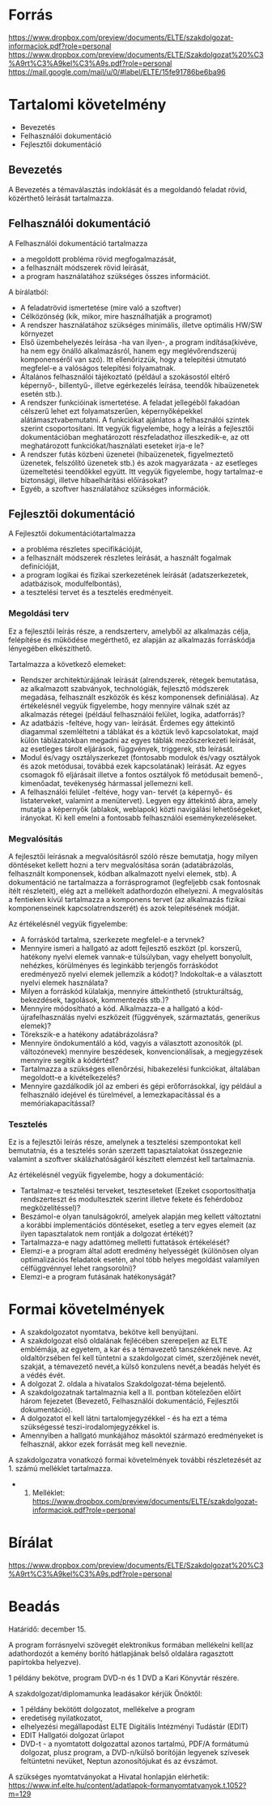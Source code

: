 # Forrás

https://www.dropbox.com/preview/documents/ELTE/szakdolgozat-informaciok.pdf?role=personal
https://www.dropbox.com/preview/documents/ELTE/Szakdolgozat%20%C3%A9rt%C3%A9kel%C3%A9s.pdf?role=personal
https://mail.google.com/mail/u/0/#label/ELTE/15fe91786be6ba96

# Tartalomi követelmény

- Bevezetés
- Felhasználói dokumentáció
- Fejlesztői dokumentáció

## Bevezetés

A Bevezetés a témaválasztás indoklását és a megoldandó feladat rövid, közérthető leírását tartalmazza.

## Felhasználói dokumentáció

A Felhasználói dokumentáció tartalmazza
- a megoldott probléma rövid megfogalmazását,
- a felhasznált módszerek rövid leírását,
- a program használatához szükséges összes információt.

A bírálatból:
- A feladatrövid ismertetése (mire való a szoftver)
- Célközönség (kik, mikor, mire használhatják a programot)
- A rendszer használatához szükséges minimális, illetve optimális HW/SW környezet
- Első üzembehelyezés leírása -ha van ilyen-, a program indítása(kivéve, ha nem egy önálló alkalmazásról, hanem egy meglévőrendszerúj komponenséről van szó). Itt ellenőrizzük, hogy a telepítési útmutató megfelel-e a valóságos telepítési folyamatnak.
- Általános felhasználói tájékoztató (például a szokásostól eltérő képernyő-, billentyű-, illetve egérkezelés leírása, teendők hibaüzenetek esetén stb.).
- A rendszer funkcióinak ismertetése. A feladat jellegéből fakadóan célszerű lehet ezt folyamatszerűen, képernyőképekkel alátámasztvabemutatni. A funkciókat ajánlatos a felhasználói szintek szerint csoportosítani. Itt vegyük figyelembe, hogy a leírás a fejlesztői dokumentációban meghatározott részfeladathoz illeszkedik-e, az ott meghatározott funkciókat/használati eseteket írja-e le?
- A rendszer futás közbeni üzenetei (hibaüzenetek, figyelmeztető üzenetek, felszólító üzenetek stb.) és azok magyarázata - az esetleges üzemeltetési teendőkkel együtt. Itt vegyük figyelembe, hogy tartalmaz-e biztonsági, illetve hibaelhárítási előírásokat?
- Egyéb, a szoftver használatához szükséges információk.

## Fejlesztői dokumentáció

A Fejlesztői dokumentációtartalmazza
- a probléma részletes specifikációját,
- a felhasznált módszerek részletes leírását, a használt fogalmak definícióját,
- a program logikai és fizikai szerkezetének leírását (adatszerkezetek, adatbázisok, modulfelbontás),
- a tesztelési tervet és a tesztelés eredményeit.

### Megoldási terv

Ez a fejlesztői leírás része, a rendszerterv, amelyből az alkalmazás célja, felépítése és működése megérthető, ez alapján az alkalmazás forráskódja lényegében elkészíthető.

Tartalmazza a következő elemeket:
- Rendszer architektúrájának leírását (alrendszerek, rétegek bemutatása, az alkalmazott szabványok, technológiák, fejlesztő módszerek megadása, felhasznált eszközök és kész komponensek definiálása). Az értékelésnél vegyük figyelembe, hogy mennyire válnak szét az alkalmazás rétegei (például felhasználói felület, logika, adatforrás)?
- Az adatbázis -feltéve, hogy van- leírását. Érdemes egy áttekintő diagammal szemléltetni a táblákat és a köztük levő kapcsolatokat, majd külön táblázatokban megadni az egyes táblák mezőszerkezeti leírását, az esetleges tárolt eljárások, függvények, triggerek, stb leírását.
- Modul és/vagy osztályszerkezet (fontosabb modulok és/vagy osztályok és azok metódusai, továbbá ezek kapcsolatának) leírását. Az egyes csomagok fő eljárásait illetve a fontos osztályok fő metódusait bemenő-, kimenőadat, tevékenység hármassal jellemezni kell.
- A felhasználói felület -feltéve, hogy van- tervét (a képernyő- és listaterveket, valamint a menütervet). Legyen egy áttekintő ábra, amely mutatja a képernyők (ablakok, weblapok) közti navigálási lehetőségeket, irányokat. Ki kell emelni a fontosabb felhasználói eseménykezeléseket.

### Megvalósítás

A fejlesztői leírásnak a megvalósításról szóló része bemutatja, hogy milyen döntéseket kellett hozni a terv megvalósítása során (adatábrázolás, felhasznált komponensek, kódban alkalmazott nyelvi elemek, stb). A dokumentáció ne tartalmazza a forrásprogramot (legfeljebb csak fontosnak ítélt részleteit), elég azt a mellékelt adathordozón elhelyezni. A megvalósítás a fentieken kívül tartalmazza a komponens tervet (az alkalmazás fizikai komponenseinek kapcsolatrendszerét) és azok telepítésének módját.

Az értékelésnél vegyük figyelembe:
- A forráskód tartalma, szerkezete megfelel-e a tervnek?
- Mennyire ismeri a hallgató az adott fejlesztő eszközt (pl. korszerű, hatékony nyelvi elemek vannak-e túlsúlyban, vagy ehelyett bonyolult, nehézkes, körülményes és leginkább terjengős forráskódot eredményező nyelvi elemek jellemzik a kódot)? Indokoltak-e a választott nyelvi elemek használata?
- Milyen a forráskód külalakja, mennyire áttekinthető (strukturáltság, bekezdések, tagolások, kommentezés stb.)?
- Mennyire módosítható a kód. Alkalmazza-e a hallgató a kód-újrafelhasználás nyelvi eszközeit (függvények, származtatás, generikus elemek)?
- Törekszik-e a hatékony adatábrázolásra?
- Mennyire öndokumentáló a kód, vagyis a választott azonosítók (pl. változónevek) mennyire beszédesek, konvencionálisak, a megjegyzések mennyire segítik a kódértést?
- Tartalmazza a szükséges ellenőrzési, hibakezelési funkciókat, általában megoldott-e a kivételkezelés?
- Mennyire gazdálkodik jól az emberi és gépi erőforrásokkal, így például a felhasználó idejével és türelmével, a lemezkapacitással és a memóriakapacitással?

### Tesztelés

Ez is a fejlesztői leírás része, amelynek a tesztelési szempontokat kell bemutatnia, és a tesztelés során szerzett tapasztalatokat összegeznie valamint a szoftver skálázhatóságáról készített elemzést kell tartalmaznia.

Az értékelésnél vegyük figyelembe, hogy a dokumentáció:
- Tartalmaz-e tesztelési terveket, teszteseteket (Ezeket csoportosíthatja rendszerteszt és modultesztek szerint illetve fekete és fehérdoboz megközelítéssel)?
- Beszámol-e olyan tanulságokról, amelyek alapján meg kellett változtatni a korábbi implementációs döntéseket, esetleg a terv egyes elemeit (az ilyen tapasztalatok nem rontják a dolgozat értékét)?
- Tartalmazza-e nagy adattömeg melletti futtatások értékelését?
- Elemzi-e a program által adott eredmény helyességét (különösen olyan optimalizációs feladatok esetén, ahol több helyes megoldást valamilyen célfüggvénnyel lehet rangsorolni)?
- Elemzi-e a program futásának hatékonyságát?

# Formai követelmények

- A szakdolgozatot nyomtatva, bekötve kell benyújtani.
- A szakdolgozat első oldalának fejlécében szerepeljen az ELTE emblémája, az egyetem, a kar és a témavezető tanszékének neve. Az oldaltörzsében fel kell tüntetni a szakdolgozat címét, szerzőjének nevét, szakját, a témavezető nevét,a külső konzulens nevét,a beadás helyét és a védés évét.
- A dolgozat 2. oldala a hivatalos Szakdolgozat-téma bejelentő.
- A szakdolgozatnak tartalmaznia kell a II. pontban kötelezően előírt három fejezetet (Bevezető, Felhasználói dokumentáció, Fejlesztői dokumentáció).
- A dolgozatot el kell látni tartalomjegyzékkel - és ha ezt a téma szükségessé teszi-irodalomjegyzékkel is.
- Amennyiben a hallgató munkájához másoktól származó eredményeket is felhasznál, akkor ezek forrását meg kell neveznie.

A szakdolgozatra vonatkozó formai követelmények további részletezését az 1. számú melléklet tartalmazza.
- 1. Melléklet: https://www.dropbox.com/preview/documents/ELTE/szakdolgozat-informaciok.pdf?role=personal

# Bírálat

https://www.dropbox.com/preview/documents/ELTE/Szakdolgozat%20%C3%A9rt%C3%A9kel%C3%A9s.pdf?role=personal

# Beadás

Határidő: december 15.

A program forrásnyelvi szövegét elektronikus formában mellékelni kell(az adathordozót a kemény borító hátlapjának belső oldalára ragasztott papírtokba helyezve).

1 példány bekötve, program DVD-n és 1 DVD a Kari Könyvtár részére.

A szakdolgozat/diplomamunka leadásakor kérjük Önöktől:
- 1 példány bekötött dolgozatot, mellékelve a program
- eredetiség nyilatkozatot,
- elhelyezési megállapodást ELTE Digitális Intézményi Tudástár (EDIT)
- EDIT Hallgatói dolgozat űrlapot
- DVD-t - a nyomtatott dolgozattal azonos tartalmú, PDF/A formátumú dolgozat, plusz program, a DVD-n/külső borítóján legyenek szívesek feltüntetni nevüket, Neptun azonosítójukat és az évszámot.

A szükséges nyomtatványokat a Hivatal honlapján elérhetik: https://www.inf.elte.hu/content/adatlapok-formanyomtatvanyok.t.1052?m=129
